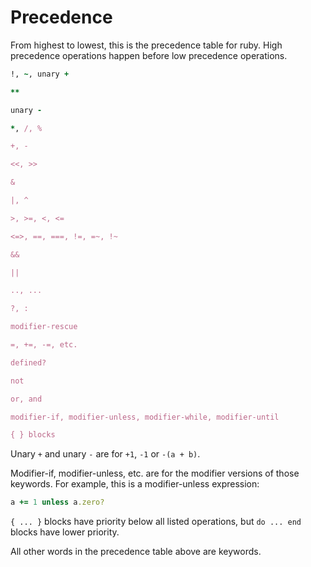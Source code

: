 # Precedence

From highest to lowest, this is the precedence table for ruby. High
precedence operations happen before low precedence operations.


```ruby
!, ~, unary +

**

unary -

*, /, %

+, -

<<, >>

&

|, ^

>, >=, <, <=

<=>, ==, ===, !=, =~, !~

&&

||

.., ...

?, :

modifier-rescue

=, +=, -=, etc.

defined?

not

or, and

modifier-if, modifier-unless, modifier-while, modifier-until

{ } blocks
```

Unary `+` and unary `-` are for `+1`, `-1` or `-(a + b)`.

Modifier-if, modifier-unless, etc. are for the modifier versions of
those keywords. For example, this is a modifier-unless expression:


```ruby
a += 1 unless a.zero?
```

`{ ... }` blocks have priority below all listed operations, but `do ...
end` blocks have lower priority.

All other words in the precedence table above are keywords.


